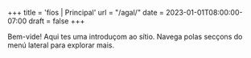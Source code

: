+++
title = 'fíos | Principal'
url = "/agal/"
date = 2023-01-01T08:00:00-07:00
draft = false
+++

Bem-vide! Aqui tes uma introduçom ao sítio. Navega polas secçons do menú lateral para explorar mais.